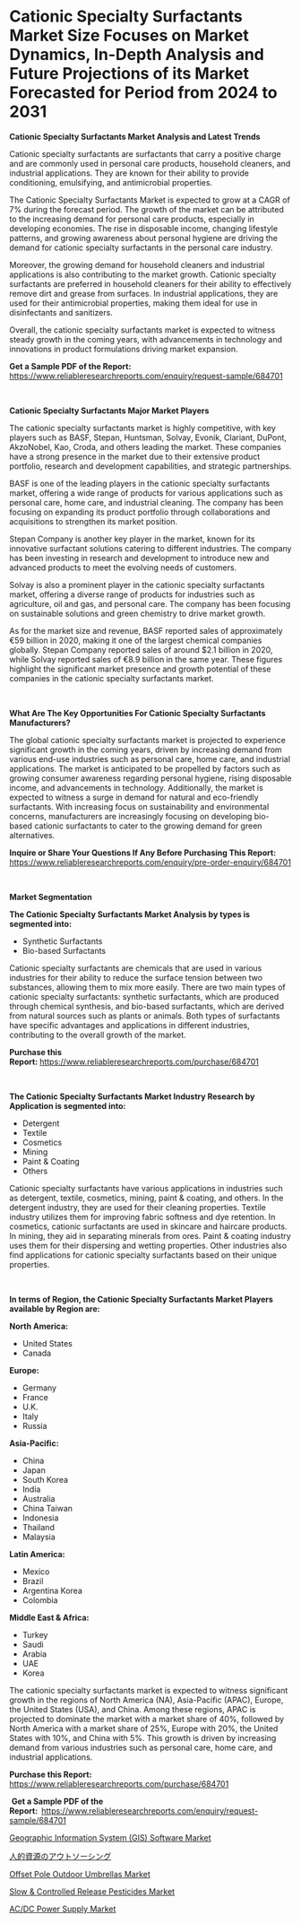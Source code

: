 <p><h1>Cationic Specialty Surfactants Market Size Focuses on Market Dynamics, In-Depth Analysis and Future Projections of its Market Forecasted for Period from 2024 to 2031</h1></p><p><strong>Cationic Specialty Surfactants Market Analysis and Latest Trends</strong></p>
<p><p>Cationic specialty surfactants are surfactants that carry a positive charge and are commonly used in personal care products, household cleaners, and industrial applications. They are known for their ability to provide conditioning, emulsifying, and antimicrobial properties.</p><p>The Cationic Specialty Surfactants Market is expected to grow at a CAGR of 7% during the forecast period. The growth of the market can be attributed to the increasing demand for personal care products, especially in developing economies. The rise in disposable income, changing lifestyle patterns, and growing awareness about personal hygiene are driving the demand for cationic specialty surfactants in the personal care industry.</p><p>Moreover, the growing demand for household cleaners and industrial applications is also contributing to the market growth. Cationic specialty surfactants are preferred in household cleaners for their ability to effectively remove dirt and grease from surfaces. In industrial applications, they are used for their antimicrobial properties, making them ideal for use in disinfectants and sanitizers.</p><p>Overall, the cationic specialty surfactants market is expected to witness steady growth in the coming years, with advancements in technology and innovations in product formulations driving market expansion.</p></p>
<p><strong>Get a Sample PDF of the Report:&nbsp;</strong> <a href="https://www.reliableresearchreports.com/enquiry/request-sample/684701">https://www.reliableresearchreports.com/enquiry/request-sample/684701</a></p>
<p>&nbsp;</p>
<p><strong>Cationic Specialty Surfactants Major Market Players</strong></p>
<p><p>The cationic specialty surfactants market is highly competitive, with key players such as BASF, Stepan, Huntsman, Solvay, Evonik, Clariant, DuPont, AkzoNobel, Kao, Croda, and others leading the market. These companies have a strong presence in the market due to their extensive product portfolio, research and development capabilities, and strategic partnerships.</p><p>BASF is one of the leading players in the cationic specialty surfactants market, offering a wide range of products for various applications such as personal care, home care, and industrial cleaning. The company has been focusing on expanding its product portfolio through collaborations and acquisitions to strengthen its market position.</p><p>Stepan Company is another key player in the market, known for its innovative surfactant solutions catering to different industries. The company has been investing in research and development to introduce new and advanced products to meet the evolving needs of customers.</p><p>Solvay is also a prominent player in the cationic specialty surfactants market, offering a diverse range of products for industries such as agriculture, oil and gas, and personal care. The company has been focusing on sustainable solutions and green chemistry to drive market growth.</p><p>As for the market size and revenue, BASF reported sales of approximately €59 billion in 2020, making it one of the largest chemical companies globally. Stepan Company reported sales of around $2.1 billion in 2020, while Solvay reported sales of €8.9 billion in the same year. These figures highlight the significant market presence and growth potential of these companies in the cationic specialty surfactants market.</p></p>
<p>&nbsp;</p>
<p><strong>What Are The Key Opportunities For Cationic Specialty Surfactants Manufacturers?</strong></p>
<p><p>The global cationic specialty surfactants market is projected to experience significant growth in the coming years, driven by increasing demand from various end-use industries such as personal care, home care, and industrial applications. The market is anticipated to be propelled by factors such as growing consumer awareness regarding personal hygiene, rising disposable income, and advancements in technology. Additionally, the market is expected to witness a surge in demand for natural and eco-friendly surfactants. With increasing focus on sustainability and environmental concerns, manufacturers are increasingly focusing on developing bio-based cationic surfactants to cater to the growing demand for green alternatives.</p></p>
<p><strong>Inquire or Share Your Questions If Any Before Purchasing This Report:</strong> <a href="https://www.reliableresearchreports.com/enquiry/pre-order-enquiry/684701">https://www.reliableresearchreports.com/enquiry/pre-order-enquiry/684701</a></p>
<p>&nbsp;</p>
<p><strong>Market Segmentation</strong></p>
<p><strong>The Cationic Specialty Surfactants Market Analysis by types is segmented into:</strong></p>
<p><ul><li>Synthetic Surfactants</li><li>Bio-based Surfactants</li></ul></p>
<p><p>Cationic specialty surfactants are chemicals that are used in various industries for their ability to reduce the surface tension between two substances, allowing them to mix more easily. There are two main types of cationic specialty surfactants: synthetic surfactants, which are produced through chemical synthesis, and bio-based surfactants, which are derived from natural sources such as plants or animals. Both types of surfactants have specific advantages and applications in different industries, contributing to the overall growth of the market.</p></p>
<p><strong>Purchase this Report:&nbsp;</strong><a href="https://www.reliableresearchreports.com/purchase/684701">https://www.reliableresearchreports.com/purchase/684701</a></p>
<p>&nbsp;</p>
<p><strong>The Cationic Specialty Surfactants Market Industry Research by Application is segmented into:</strong></p>
<p><ul><li>Detergent</li><li>Textile</li><li>Cosmetics</li><li>Mining</li><li>Paint & Coating</li><li>Others</li></ul></p>
<p><p>Cationic specialty surfactants have various applications in industries such as detergent, textile, cosmetics, mining, paint & coating, and others. In the detergent industry, they are used for their cleaning properties. Textile industry utilizes them for improving fabric softness and dye retention. In cosmetics, cationic surfactants are used in skincare and haircare products. In mining, they aid in separating minerals from ores. Paint & coating industry uses them for their dispersing and wetting properties. Other industries also find applications for cationic specialty surfactants based on their unique properties.</p></p>
<p>&nbsp;</p>
<p><strong>In terms of Region, the Cationic Specialty Surfactants Market Players available by Region are:</strong></p>
<p>
    <p> <strong> North America: </strong>
        <ul>
            <li>United States</li>
            <li>Canada</li>
        </ul>
        </p> 
    <p> <strong> Europe: </strong>
        <ul>
            <li>Germany</li>
            <li>France</li>
            <li>U.K.</li>
            <li>Italy</li>
            <li>Russia</li>
        </ul>
        </p> 
    <p> <strong> Asia-Pacific: </strong>
        <ul>
            <li>China</li>
            <li>Japan</li>
            <li>South Korea</li>
            <li>India</li>
            <li>Australia</li>
            <li>China Taiwan</li>
            <li>Indonesia</li>
            <li>Thailand</li>
            <li>Malaysia</li>
        </ul>
        </p> 
    <p> <strong> Latin America: </strong>
        <ul>
            <li>Mexico</li>
            <li>Brazil</li>
            <li>Argentina Korea</li>
            <li>Colombia</li>
        </ul>
        </p> 
    <p> <strong> Middle East & Africa: </strong>
        <ul>
            <li>Turkey</li>
            <li>Saudi</li>
            <li>Arabia</li>
            <li>UAE</li>
            <li>Korea</li>
        </ul>
    </p>
    </p>
<p><p>The cationic specialty surfactants market is expected to witness significant growth in the regions of North America (NA), Asia-Pacific (APAC), Europe, the United States (USA), and China. Among these regions, APAC is projected to dominate the market with a market share of 40%, followed by North America with a market share of 25%, Europe with 20%, the United States with 10%, and China with 5%. This growth is driven by increasing demand from various industries such as personal care, home care, and industrial applications.</p></p>
<p><strong>Purchase this Report: </strong><a href="https://www.reliableresearchreports.com/purchase/684701">https://www.reliableresearchreports.com/purchase/684701</a></p>
<p>&nbsp;<strong>Get a Sample PDF of the Report:&nbsp;&nbsp;</strong><a href="https://www.reliableresearchreports.com/enquiry/request-sample/684701">https://www.reliableresearchreports.com/enquiry/request-sample/684701</a></p>
<p><strong></strong></p>
<p><p><a href="https://zircon-bluebell-299.notion.site/Geographic-Information-System-GIS-Software-Market-Size-Global-Industry-Overview-Market-Segmentat-b5ab00dad739400b86a9f70dbf3d5d48">Geographic Information System (GIS) Software Market</a></p><p><a href="https://medium.com/@tyreekgoodwin/%E4%BA%BA%E6%9D%90%E6%B4%BE%E9%81%A3%E3%82%A2%E3%82%A6%E3%83%88%E3%82%BD%E3%83%BC%E3%82%B7%E3%83%B3%E3%82%B0%E5%B8%82%E5%A0%B4-%E7%AB%B6%E4%BA%89%E5%88%86%E6%9E%90-%E5%B8%82%E5%A0%B4%E5%8B%95%E5%90%91-2031%E5%B9%B4%E3%81%BE%E3%81%A7%E3%81%AE%E4%BA%88%E6%B8%AC-f4121ba66c90">人的資源のアウトソーシング</a></p><p><a href="https://view.publitas.com/reportprime-1/offset-pole-outdoor-umbrellas-market-challenges-opportunities-and-growth-drivers-and-major-market-players-forecasted-for-period-from-2024-2031/">Offset Pole Outdoor Umbrellas Market</a></p><p><a href="https://scarlet-rocket-c63.notion.site/Slow-Controlled-Release-Pesticides-Market-Share-Market-New-Trends-Analysis-Report-By-Type-By-Ap-1397febfdf304abab0c720d2b6351772">Slow & Controlled Release Pesticides Market</a></p><p><a href="https://view.publitas.com/reportprime-1/ac-dc-power-supply-market-centers-on-aspects-such-as-market-growth-market-share-market-opportunity-and-projected-forecasts-spanning-from-2024-to-2031/">AC/DC Power Supply Market</a></p></p>